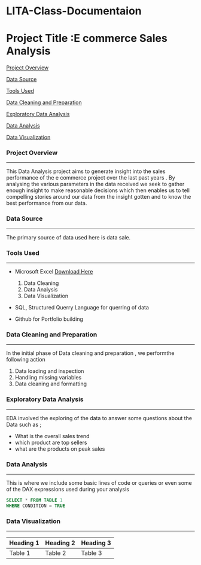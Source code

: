 # LITA-Class-Documentaion

# Project Title :E commerce Sales Analysis

[Project Overview](#project-overview)

[Data Source](#data-source)

[Tools Used](#tools-used)

[Data Cleaning and Preparation](#data-cleaning-and-preparation)

[Exploratory Data Analysis](#exploratory-data-analysis)

[Data Analysis](#data-analysis)

[Data Visualization](#data-visualization)


### Project Overview 
---
This Data Analysis project aims to generate insight into the sales performance of the e commerce project over the last past years . By analysing the various parameters in the data received  we seek to gather enough insight to make reasonable decisions which then enables us to tell compelling stories around our data from the insight gotten and to know the best performance from our data.

### Data Source
---
The primary source of data used here is data sale.


### Tools Used
---
- Microsoft Excel [Download Here](https://www.microsoft.com)
  1. Data Cleaning
  2. Data  Analysis
  3. Data Visualization

- SQL, Structured Querry Language for querring of data
- Github for Portfolio building

### Data Cleaning and Preparation
---
In the initial phase of Data cleaning and preparation , we performthe following action
  1. Data loading and inspection
  2. Handling missing variables
  3. Data cleaning and formatting

### Exploratory Data Analysis
---
EDA involved the exploring of the data to answer some questions about the Data such as ;
- What is the overall sales trend
- which product are top sellers
- what are the products on peak sales

 ### Data Analysis 
 ---
 This is where we include some basic lines of code or queries or even some of the DAX expressions used during your analysis

 ```SQL
SELECT * FROM TABLE 1
WHERE CONDITION = TRUE
```

### Data Visualization
---





|Heading 1|Heading 2|Heading 3|
|---------|---------|---------|
|Table 1|Table 2|Table 3|
